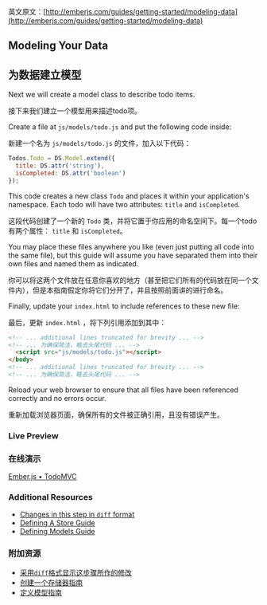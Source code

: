 英文原文：[http://emberjs.com/guides/getting-started/modeling-data](http://emberjs.com/guides/getting-started/modeling-data)

## Modeling Your Data

## 为数据建立模型

Next we will create a model class to describe todo items. 

接下来我们建立一个模型用来描述todo项。

Create a file at `js/models/todo.js` and put the following code inside:

新建一个名为 `js/models/todo.js` 的文件，加入以下代码：

```javascript
Todos.Todo = DS.Model.extend({
  title: DS.attr('string'),
  isCompleted: DS.attr('boolean')
});
```

This code creates a new class `Todo` and places it within your application's namespace. Each todo will have two attributes: `title` and `isCompleted`.

这段代码创建了一个新的 `Todo` 类，并将它置于你应用的命名空间下。每一个todo有两个属性： `title` 和 `isCompleted`。

You may place these files anywhere you like (even just putting all code into the same file), but this guide will assume you have separated them into their own files and named them as indicated.

你可以将这两个文件放在任意你喜欢的地方（甚至把它们所有的代码放在同一个文件内），但是本指南假定你将它们分开了，并且按照前面讲的进行命名。

Finally, update your `index.html` to include references to these new file:

最后，更新 `index.html` ，将下列引用添加到其中：

```html
<!-- ... additional lines truncated for brevity ... -->
<!-- ... 为确保简洁，略去头尾代码 ... -->
  <script src="js/models/todo.js"></script>
</body>
<!-- ... additional lines truncated for brevity ... -->
<!-- ... 为确保简洁，略去头尾代码 ... -->
```

Reload your web browser to ensure that all files have been referenced correctly and no errors occur.

重新加载浏览器页面，确保所有的文件被正确引用，且没有错误产生。

### Live Preview
### 在线演示
<a class="jsbin-embed" href="http://jsbin.com/AJoyOGo/1/embed?live">Ember.js • TodoMVC</a><script src="http://static.jsbin.com/js/embed.js"></script>

### Additional Resources

  * [Changes in this step in `diff` format](https://github.com/emberjs/quickstart-code-sample/commit/a1ccdb43df29d316a7729321764c00b8d850fcd1)
  * [Defining A Store Guide](/guides/models/defining-a-store)
  * [Defining Models Guide](/guides/models/defining-models)

### 附加资源

  * [采用`diff`格式显示这步骤所作的修改](https://github.com/emberjs/quickstart-code-sample/commit/a1ccdb43df29d316a7729321764c00b8d850fcd1)
  * [创建一个存储器指南](/guides/models/defining-a-store)
  * [定义模型指南](/guides/models/defining-models)

